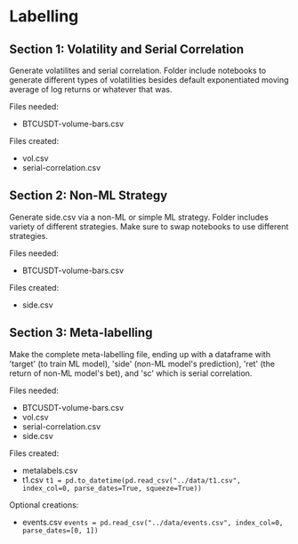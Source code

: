 # Labelling
## Section 1: Volatility and Serial Correlation
Generate volatilites and serial correlation. Folder include notebooks to generate different types of volatilities besides default exponentiated moving average of log returns or whatever that was. 

Files needed: 
- BTCUSDT-volume-bars.csv

Files created:
- vol.csv
- serial-correlation.csv

## Section 2: Non-ML Strategy
Generate side.csv via a non-ML or simple ML strategy. Folder includes variety of different strategies. Make sure to swap notebooks to use different strategies. 

Files needed: 
- BTCUSDT-volume-bars.csv

Files created:
- side.csv

## Section 3: Meta-labelling
Make the complete meta-labelling file, ending up with a dataframe with 'target' (to train ML model), 'side' (non-ML model's prediction), 'ret' (the return of non-ML model's bet), and 'sc' which is serial correlation. 

Files needed: 
- BTCUSDT-volume-bars.csv
- vol.csv
- serial-correlation.csv
- side.csv

Files created:
- metalabels.csv
- t1.csv `t1 = pd.to_datetime(pd.read_csv("../data/t1.csv", index_col=0, parse_dates=True, squeeze=True))`

Optional creations:
- events.csv `events = pd.read_csv("../data/events.csv", index_col=0, parse_dates=[0, 1])`
